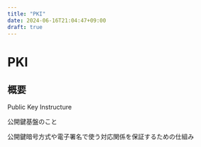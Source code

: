 ```yaml
---
title: "PKI"
date: 2024-06-16T21:04:47+09:00
draft: true
---
```


# PKI

## 概要

Public Key Instructure 

公開鍵基盤のこと

公開鍵暗号方式や電子署名で使う対応関係を保証するための仕組み